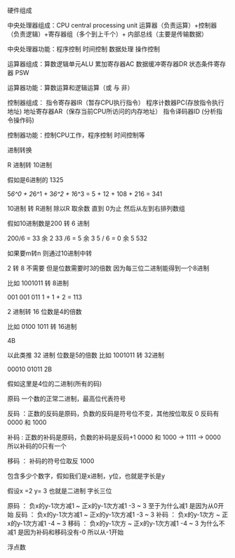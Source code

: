 硬件组成

中央处理器组成：CPU central processing unit 运算器（负责运算）+控制器（负责逻辑）+寄存器组（多个到上千个）+ 内部总线（主要是传输数据）

中央处理器功能：程序控制 时间控制 数据处理 操作控制

运算器组成：算数逻辑单元ALU 累加寄存器AC 数据缓冲寄存器DR 状态条件寄存器 PSW

运算器功能：算数运算和逻辑运算（或 与 非）

控制器组成： 指令寄存器IR（暂存CPU执行指令） 程序计数器PC(存放指令执行地址) 地址寄存器AR（保存当前CPU所访问的内存地址） 指令译码器ID (分析指令操作码)

控制器功能：控制CPU工作，程序控制 时间控制等

进制转换

R 进制转 10进制

假如是6进制的 1325

5*6^0 + 2*6^1 + 3*6^2 + 1*6^3 = 5 + 12 + 108 + 216 = 341

10进制 转 R进制 除以R 取余数 直到 0为止 然后从左到右排列数组

假如10进制数是200 转 6 进制

200/6 = 33 余 2 33 /6 = 5 余 3 5 / 6 = 0 余 5 532

如果要m转n 则通过10进制中转

2 转 8 不需要 但是位数需要时3的倍数 因为每三位二进制能得到一个8进制

比如 1001011 转 8进制

001 001 011 1 + 1 + 2 = 113

2 进制转 16 位数是4的倍数

比如 0100 1011 转 16进制

4B

以此类推 32 进制 位数是5的倍数 比如 1001011 转 32进制

00010 01011 2B

假如这里是4位的二进制(所有的码)

原码 一个数的正常二进制，最高位代表符号  

反码 ：正数的反码是原码，负数的反码是符号位不变，其他按位取反 0 反码有 0000 和 1000

补码 : 正数的补码是原码，负数的补码是反码+1 0000 和 1000 -> 1111 -> 0000 所以补码的0只有一个

移码 ： 补码的符号位取反 1000

包含多少个数字，假如我们是x进制，y位，也就是字长是y 

假设x =2 y= 3 也就是二进制 字长三位

原码 ： 负x的y-1次方减1 ~ 正x的y-1次方减1  -3 ~ 3 至于为什么减1 是因为从0开始 
反码 ： 负x的y-1次方减1 ~ 正x的y-1次方减1  -3 ~ 3
补码 ： 负x的y-1次方 ~ 正x的y-1次方减1 -4 ~ 3
移码 ： 负x的y-1次方 ~ 正x的y-1次方减1 -4 ~ 3  为什么不减1 是因为补码和移码没有-0 所以从-1开始

浮点数

